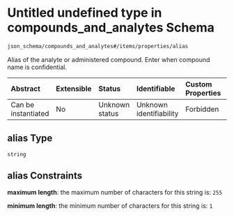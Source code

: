 # Untitled undefined type in compounds\_and\_analytes Schema

```txt
json_schema/compounds_and_analytes#/items/properties/alias
```

Alias of the analyte or administered compound. Enter when compound name is confidential.

| Abstract            | Extensible | Status         | Identifiable            | Custom Properties | Additional Properties | Access Restrictions | Defined In                                                                                                    |
| :------------------ | :--------- | :------------- | :---------------------- | :---------------- | :-------------------- | :------------------ | :------------------------------------------------------------------------------------------------------------ |
| Can be instantiated | No         | Unknown status | Unknown identifiability | Forbidden         | Allowed               | none                | [compounds\_and\_analytes.schema.json\*](../../out/compounds_and_analytes.schema.json "open original schema") |

## alias Type

`string`

## alias Constraints

**maximum length**: the maximum number of characters for this string is: `255`

**minimum length**: the minimum number of characters for this string is: `1`
